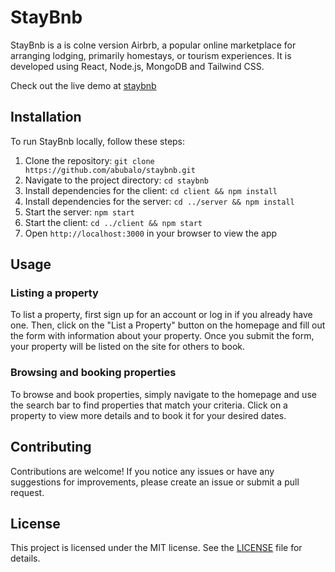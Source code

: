 # StayBnb

StayBnb is a is colne version Airbrb, a popular online marketplace for arranging lodging, primarily homestays, or tourism experiences. It is developed using React, Node.js, MongoDB and Tailwind CSS.

Check out the live demo at [staybnb](https://staybnb1.vercel.app/)

## Installation

To run StayBnb locally, follow these steps:

1. Clone the repository: `git clone https://github.com/abubalo/staybnb.git`
2. Navigate to the project directory: `cd staybnb`
3. Install dependencies for the client: `cd client && npm install`
4. Install dependencies for the server: `cd ../server && npm install`
5. Start the server: `npm start`
6. Start the client: `cd ../client && npm start`
7. Open `http://localhost:3000` in your browser to view the app

## Usage

### Listing a property

To list a property, first sign up for an account or log in if you already have one. Then, click on the "List a Property" button on the homepage and fill out the form with information about your property. Once you submit the form, your property will be listed on the site for others to book.

### Browsing and booking properties

To browse and book properties, simply navigate to the homepage and use the search bar to find properties that match your criteria. Click on a property to view more details and to book it for your desired dates.

## Contributing

Contributions are welcome! If you notice any issues or have any suggestions for improvements, please create an issue or submit a pull request.

## License

This project is licensed under the MIT license. See the [LICENSE](https://github.com/abubalo/staybnb/blob/main/LICENSE) file for details.
